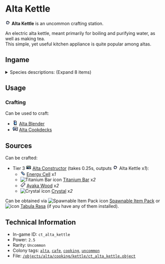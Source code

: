 # Alta Kettle

<img src="https://raw.githubusercontent.com/Ceterai/Enternia/main/objects/alta/cooking/kettle/icon.png" alt="Alta Kettle icon" loading="lazy" width="auto" height="16px"/> **Alta Kettle** is an uncommon crafting station.

An electric alta kettle, meant primarily for boiling and purifying water, as well as making tea.  
This simple, yet useful kitchen appliance is quite popular among altas.

## Ingame

<details markdown="1"><summary>Species descriptions: (Expand 8 items)</summary>

- Alta: I could bo for a cup of tea right about now...
- Apex: This machine produces different hot liquids.
- Avian: I like the smell of this.
- Floran: A smelly drinksss machine.
- Glitch: Neutral. A punch machine.
- Human: Some tasty tea.
- Hylotl: A hot, pleasant drink.
- Novakid: Don't mind if I do!

</details>

## Usage

### Crafting

Can be used to craft:

- <img src="https://raw.githubusercontent.com/Ceterai/Enternia/main/objects/alta/cooking/blender/icon.png" alt="Alta Blender icon" loading="lazy" width="auto" height="16px"/> [Alta Blender](https://ceterai.github.io/MyEnternia/Wiki/AltaBlender)
- <img src="https://raw.githubusercontent.com/Ceterai/Enternia/main/objects/alta/cooking/cookdecks/icon.png" alt="Alta Cookdecks icon" loading="lazy" width="auto" height="16px"/> [Alta Cookdecks](https://ceterai.github.io/MyEnternia/Wiki/AltaCookdecks)

## Sources

Can be crafted:

- Tier 3 ![ ](https://raw.githubusercontent.com/Ceterai/Enternia/main/objects/alta/crafting/constructor/icon3.png) [Alta Constructor](https://ceterai.github.io/MyEnternia/Wiki/AltaConstructor) (takes 0.25s, outputs <img src="https://raw.githubusercontent.com/Ceterai/Enternia/main/objects/alta/cooking/kettle/icon.png" alt="Alta Kettle icon" loading="lazy" width="auto" height="16px"/> Alta Kettle x*1*):
  - <img src="https://raw.githubusercontent.com/Ceterai/Enternia/main/items/generic/crafting/alta/energy_cell.png" alt="Energy Cell icon" loading="lazy" width="auto" height="16px"/> [Energy Cell](https://ceterai.github.io/MyEnternia/Wiki/EnergyCell) x*1*
  - <img src="https://starbounder.org/mediawiki/images/9/94/Titanium_Bar.png" alt="Titanium Bar icon" loading="lazy" width="14px" height="13px"/> [Titanium Bar](https://starbounder.org/Titanium_Bar) x*2*
  - <img src="https://raw.githubusercontent.com/Ceterai/Enternia/main/items/generic/crafting/ct_ayaka_wood.png" alt="Ayaka Wood icon" loading="lazy" width="auto" height="16px"/> [Ayaka Wood](https://ceterai.github.io/MyEnternia/Wiki/AyakaWood) x*2*
  - <img src="https://starbounder.org/mediawiki/images/3/31/Crystal.png" alt="Crystal icon" loading="lazy" width="12px" height="16px"/> [Crystal](https://starbounder.org/Crystal) x*2*

Can be obtained via <img src="https://raw.githubusercontent.com/Silverfeelin/Starbound-SpawnableItemPack/master/interface/sip/iconSmall.png" alt="Spawnable Item Pack icon" width="18" height="14"/> [Spawnable Item Pack](https://steamcommunity.com/sharedfiles/filedetails/?id=733665104) or <img src="https://steamuserimages-a.akamaihd.net/ugc/263843960696222713/3EC9A7C005541F7D577EBCB8C5736B4EFC9973D6/" alt="icon" width="8" height="12"/> [Tabula Rasa](https://community.playstarbound.com/resources/the-tabula-rasa.3222/) (if you have any of them installed).

## Technical Information

- In-game ID: `ct_alta_kettle`
- Power: `2.5`
- Rarity: `Uncommon`
- Colony tags: [`alta`](https://ceterai.github.io/MyEnternia/Wiki/Tags/Alta), [`cafe`](https://ceterai.github.io/MyEnternia/Wiki/Tags/Cafe), [`cooking`](https://ceterai.github.io/MyEnternia/Wiki/Tags/Cooking), [`uncommon`](https://ceterai.github.io/MyEnternia/Wiki/Tags/Uncommon)
- File: [`/objects/alta/cooking/kettle/ct_alta_kettle.object`](https://github.com/Ceterai/Enternia/blob/main/objects/alta/cooking/kettle/ct_alta_kettle.object)
